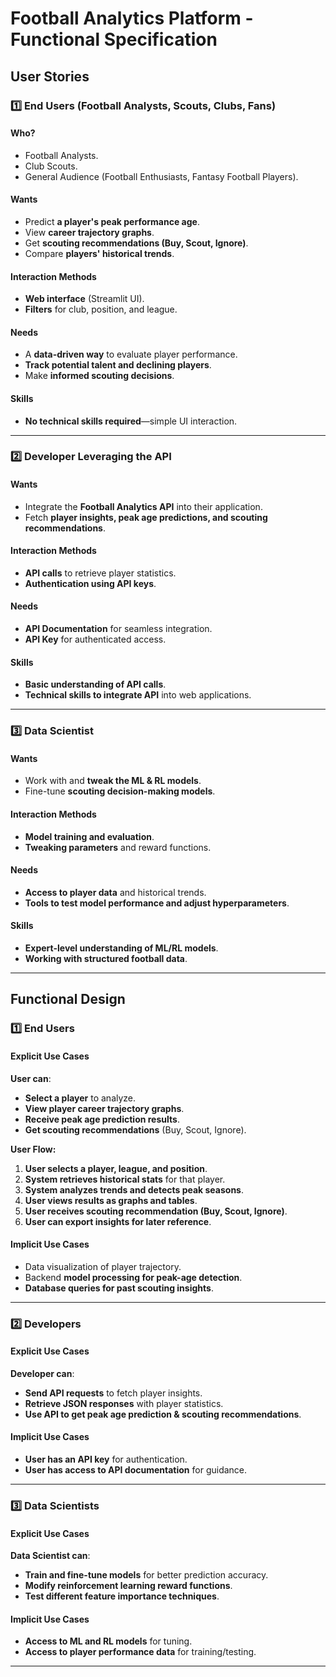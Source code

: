 # Football Analytics Platform - Functional Specification

## **User Stories**

### **1️⃣ End Users (Football Analysts, Scouts, Clubs, Fans)**

#### **Who?**

- Football Analysts.
- Club Scouts.
- General Audience (Football Enthusiasts, Fantasy Football Players).

#### **Wants**

- Predict **a player's peak performance age**.
- View **career trajectory graphs**.
- Get **scouting recommendations (Buy, Scout, Ignore)**.
- Compare **players' historical trends**.

#### **Interaction Methods**

- **Web interface** (Streamlit UI).
- **Filters** for club, position, and league.

#### **Needs**

- A **data-driven way** to evaluate player performance.
- **Track potential talent and declining players**.
- Make **informed scouting decisions**.

#### **Skills**

- **No technical skills required**—simple UI interaction.

---

### **2️⃣ Developer Leveraging the API**

#### **Wants**

- Integrate the **Football Analytics API** into their application.
- Fetch **player insights, peak age predictions, and scouting recommendations**.

#### **Interaction Methods**

- **API calls** to retrieve player statistics.
- **Authentication using API keys**.

#### **Needs**

- **API Documentation** for seamless integration.
- **API Key** for authenticated access.

#### **Skills**

- **Basic understanding of API calls**.
- **Technical skills to integrate API** into web applications.

---

### **3️⃣ Data Scientist**

#### **Wants**

- Work with and **tweak the ML & RL models**.
- Fine-tune **scouting decision-making models**.

#### **Interaction Methods**

- **Model training and evaluation**.
- **Tweaking parameters** and reward functions.

#### **Needs**

- **Access to player data** and historical trends.
- **Tools to test model performance and adjust hyperparameters**.

#### **Skills**

- **Expert-level understanding of ML/RL models**.
- **Working with structured football data**.

---

## **Functional Design**

### **1️⃣ End Users**

#### **Explicit Use Cases**

**User can**:

- **Select a player** to analyze.
- **View player career trajectory graphs**.
- **Receive peak age prediction results**.
- **Get scouting recommendations** (Buy, Scout, Ignore).

**User Flow:**

1. **User selects a player, league, and position**.
2. **System retrieves historical stats** for that player.
3. **System analyzes trends and detects peak seasons**.
4. **User views results as graphs and tables**.
5. **User receives scouting recommendation (Buy, Scout, Ignore)**.
6. **User can export insights for later reference**.

#### **Implicit Use Cases**

- Data visualization of player trajectory.
- Backend **model processing for peak-age detection**.
- **Database queries for past scouting insights**.

---

### **2️⃣ Developers**

#### **Explicit Use Cases**

**Developer can**:

- **Send API requests** to fetch player insights.
- **Retrieve JSON responses** with player statistics.
- **Use API to get peak age prediction & scouting recommendations**.

#### **Implicit Use Cases**

- **User has an API key** for authentication.
- **User has access to API documentation** for guidance.

---

### **3️⃣ Data Scientists**

#### **Explicit Use Cases**

**Data Scientist can**:

- **Train and fine-tune models** for better prediction accuracy.
- **Modify reinforcement learning reward functions**.
- **Test different feature importance techniques**.

#### **Implicit Use Cases**

- **Access to ML and RL models** for tuning.
- **Access to player performance data** for training/testing.

---

